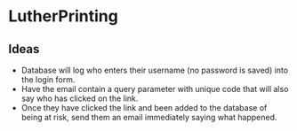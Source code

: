 # LutherPrinting

## Ideas
* Database will log who enters their username (no password is saved) into the login form.
* Have the email contain a query parameter with unique code that will also say who has clicked on the link.
* Once they have clicked the link and been added to the database of being at risk, send them an email immediately saying what happened.